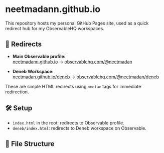 # neetmadann.github.io

This repository hosts my personal GitHub Pages site, used as a quick redirect hub for my ObservableHQ workspaces.

## 🔗 Redirects

- **Main Observable profile:**  
  [neetmadann.github.io](https://neetmadann.github.io) → [observablehq.com/@neetmadan](https://observablehq.com/@neetmadan)

- **Deneb Workspace:**  
  [neetmadan.github.io/deneb](https://neetmadan.github.io/deneb) → [observablehq.com/@neetmadan/deneb](https://observablehq.com/@neetmadan/deneb)

These are simple HTML redirects using `<meta>` tags for immediate redirection.

## 🛠️ Setup

- `index.html` in the root: redirects to Observable profile.
- `deneb/index.html`: redirects to Deneb workspace on Observable.

## 📁 File Structure

